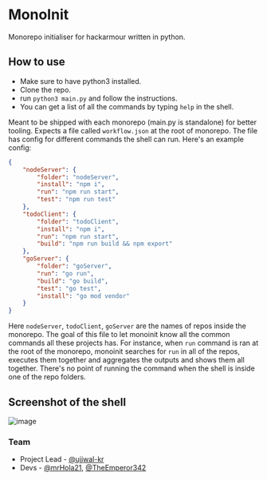 # MonoInit

Monorepo initialiser for hackarmour written in python.

## How to use

- Make sure to have python3 installed.
- Clone the repo.
- run `python3 main.py` and follow the instructions.
- You can get a list of all the commands by typing `help` in the shell.

Meant to be shipped with each monorepo (main.py is standalone) for better tooling. Expects a file called `workflow.json` at the root of monorepo. The file has config for different commands the shell can run. Here's an example config:

```json
{
    "nodeServer": {
        "folder": "nodeServer",
        "install": "npm i",
        "run": "npm run start",
        "test": "npm run test"
    },
    "todoClient": {
        "folder": "todoClient",
        "install": "npm i",
        "run": "npm run start",
        "build": "npm run build && npm export"
    },
    "goServer": {
        "folder": "goServer",
        "run": "go run",
        "build": "go build",
        "test": "go test",
        "install": "go mod vendor"
    }
}
```

Here `nodeServer`, `todoClient`, `goServer` are the names of repos inside the monorepo. The goal of this file to let monoinit know all the common commands all these projects has. For instance, when `run` command is ran at the root of the monorepo, monoinit searches for `run` in all of the repos, executes them together and aggregates the outputs and shows them all together. There's no point of running the command when the shell is inside one of the repo folders.

## Screenshot of the shell
![image](https://user-images.githubusercontent.com/83999665/158515493-0278ffd6-45c2-47f4-9073-184cc68d99b5.png)


### Team

- Project Lead - [@ujjwal-kr](https://github.com/ujjwal-kr)
- Devs - [@mrHola21](https://github.com/mrHola21), [@TheEmperor342](https://github.com/TheEmperor342)

